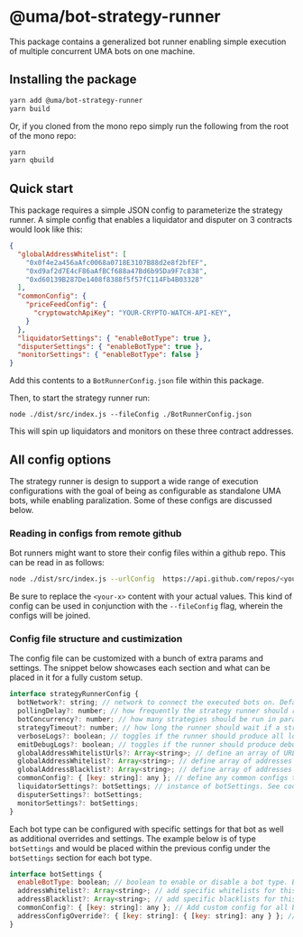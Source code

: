 # @uma/bot-strategy-runner

This package contains a generalized bot runner enabling simple execution of multiple concurrent UMA bots on one machine.

## Installing the package

```bash
yarn add @uma/bot-strategy-runner
yarn build
```

Or, if you cloned from the mono repo simply run the following from the root of the mono repo:

```bash
yarn
yarn qbuild
```

## Quick start

This package requires a simple JSON config to parameterize the strategy runner. A simple config that enables a liquidator and disputer on 3 contracts would look like this:

```json
{
  "globalAddressWhitelist": [
    "0x0f4e2a456aAfc0068a0718E3107B88d2e8f2bfEF",
    "0xd9af2d7E4cF86aAfBCf688a47Bd6b95Da9F7c838",
    "0xd60139B287De1408f8388f5f57fC114Fb4B03328"
  ],
  "commonConfig": {
    "priceFeedConfig": {
      "cryptowatchApiKey": "YOUR-CRYPTO-WATCH-API-KEY",
    }
  },
  "liquidatorSettings": { "enableBotType": true },
  "disputerSettings": { "enableBotType": true },
  "monitorSettings": { "enableBotType": false }
}
```

Add this contents to a `BotRunnerConfig.json` file within this package.

Then, to start the strategy runner run:

```
node ./dist/src/index.js --fileConfig ./BotRunnerConfig.json
```

This will spin up liquidators and monitors on these three contract addresses.

## All config options

The strategy runner is design to support a wide range of execution configurations with the goal of being as configurable as standalone UMA bots, while enabling paralization. Some of these configs are discussed below.

### Reading in configs from remote github

Bot runners might want to store their config files within a github repo. This can be read in as follows:

```bash
node ./dist/src/index.js --urlConfig  https://api.github.com/repos/<your-organization>/<your-repo-name>/contents/<path-to-your-json-file> -accessToken <github-access-token>
```

Be sure to replace the `<your-x>` content with your actual values. This kind of config can be used in conjunction with the `--fileConfig` flag, wherein the configs will be joined.

### Config file structure and custimization

The config file can be customized with a bunch of extra params and settings. The snippet below showcases each section and what can be placed in it for a fully custom setup.

```javascript
interface strategyRunnerConfig {
  botNetwork?: string; // network to connect the executed bots on. Defaults to `mainnet_mnemonic`
  pollingDelay?: number; // how frequently the strategy runner should re-run after all strategies have finished. defaults to 120 seconds. If set to 0 the strategy runner will run in serverless mode.
  botConcurrency?: number; // how many strategies should be run in parallel. defaults to 10.
  strategyTimeout?: number; // how long the runner should wait if a strategy is timing out. Defaults to 60 seconds.
  verboseLogs?: boolean; // toggles if the runner should produce all logs generated by all strategies. WARNING: can be noisy! Defaults to false.
  emitDebugLogs?: boolean; // toggles if the runner should produce debug logs in execution output. If set to false, the runner will produce any info and above logs on execution. Defaults to false.
  globalAddressWhitelistUrls?: Array<string>; // define an array of URLS that the runner should pull configs in from. UMA maintains a whitelist of approved dev mining contracts that acts as a good starting point for a whitelist of UMA contracts to run bots on.
  globalAddressWhitelist?: Array<string>; // define array of addresses to run strategies on.
  globalAddressBlacklist?: Array<string>; // define array of addresses to blacklist the strategies strategies on. Used to exclude some addresses from URL whitelists.
  commonConfig?: { [key: string]: any }; // define any common configs to apply to all bot types.
  liquidatorSettings?: botSettings; // instance of botSettings. See code snippet below for params.
  disputerSettings?: botSettings;
  monitorSettings?: botSettings;
}
```

Each bot type can be configured with specific settings for that bot as well as additional overrides and settings. The example below is of type `botSettings` and would be placed within the previous config under the `botSettings` section for each bot type.

```javascript
interface botSettings {
  enableBotType: boolean; // boolean to enable or disable a bot type. By default is set to false (disabled)
  addressWhitelist?: Array<string>; // add specific whitelists for this particular bot type. For example if you want a specific address to only have the liquidator running then this would be used.
  addressBlacklist?: Array<string>; // add specific blacklists for this particular bot type. For example if you dont want to run a disputer on a particular address you would add this here.
  commonConfig?: { [key: string]: any }; // Add custom config for all bots of this type. For example if you want all liquidators to have a specific config you should add it here.
  addressConfigOverride?: { [key: string]: { [key: string]: any } }; // override a particular config for a specific contract address. This enables address specific granularity in the configs used for different bot types.
}
```

